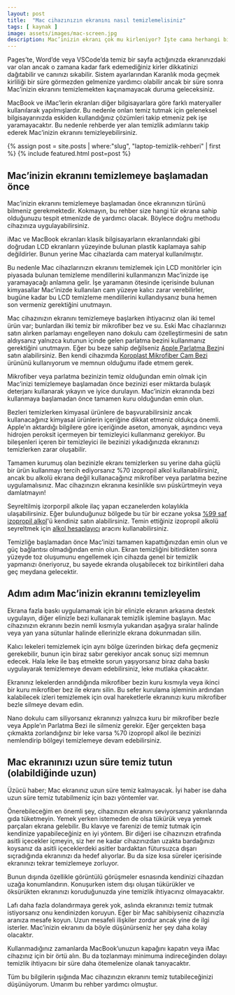 ```yaml
---
layout: post
title:  "Mac cihazınızın ekranını nasıl temizlemelisiniz"
tags: [ kaynak ]
image: assets/images/mac-screen.jpg
description: Mac’inizin ekranı çok mu kirleniyor? İşte cama herhangi bir şekilde zarar vermeden nasıl temizleyebileceğinize dair bir rehber.
---
```

Pages’te, Word’de veya VSCode’da temiz bir sayfa açtığınızda ekranınızdaki var olan ancak o zamana kadar fark edemediğiniz kirler dikkatinizi dağıtabilir ve canınızı sıkabilir. Sistem ayarlarından Karanlık moda geçmek kirliliği bir süre görmezden gelmenize yardımcı olabilir ancak bir süre sonra Mac’inizin ekranını temizlemekten kaçınamayacak duruma geleceksiniz.

MacBook ve iMac’lerin ekranları diğer bilgisayarlara göre farklı materyaller kullanılarak yapılmışlardır. Bu nedenle onları temiz tutmak için geleneksel bilgisayarınızda eskiden kullandığınız çözümleri takip etmeniz pek işe yaramayacaktır. Bu nedenle rehberde yer alan temizlik adımlarını takip ederek Mac’inizin ekranını temizleyebilirsiniz.

<aside>
{% assign post = site.posts | where:"slug", "laptop-temizlik-rehberi" | first %}
{% include featured.html post=post %}
</aside>

## Mac’inizin ekranını temizlemeye başlamadan önce
Mac’inizin ekranını temizlemeye başlamadan önce ekranınızın türünü bilmeniz gerekmektedir. Kokmayın, bu rehber size hangi tür ekrana sahip olduğunuzu tespit etmenizde de yardımcı olacak. Böylece doğru methodu cihazınıza uygulayabilirsiniz.

iMac ve MacBook ekranları klasik bilgisayarların ekranlarındaki gibi doğrudan LCD ekranların yüzeyinde bulunan plastik kaplamaya sahip değildirler. Bunun yerine Mac cihazlarda cam materyal kullanılmıştır.

Bu nedenle Mac cihazlarınızın ekranını temizlemek için LCD monitörler için piyasada bulunan temizleme mendillerini kullanmanızın Mac’inizde işe yaramayacağı anlamına gelir. İşe yaramanın ötesinde içerisinde bulunan kimyasallar Mac’inizde kullanılan cam yüzeye kalıcı zarar verebilirler, bugüne kadar bu LCD temizleme mendillerini kullandıysanız buna hemen son vermeniz gerektiğini unutmayın.

Mac cihazınızın ekranını temizlemeye başlarken ihtiyacınız olan iki temel ürün var; bunlardan ilki temiz bir mikrofiber bez ve su. Eski Mac cihazlarınızı satın alırken parlamayı engelleyen nano dokulu cam özelleştirmesini de satın aldıysanız yalnızca kutunun içinde gelen parlatma bezini kullanmanız gerektiğini unutmayın. Eğer bu beze sahip değilseniz [Apple Parlatma Bezi](https://www.apple.com/tr/shop/product/MM6F3ZM/A/parlatma-bezi)ni satın alabilirsiniz. Ben kendi cihazımda [Koroplast Mikrofiber Cam Bezi](https://www.amazon.com.tr/gp/product/B08HVVVNN9/ref=ppx_yo_dt_b_asin_title_o03_s00?ie=UTF8&psc=1) ürününü kullanıyorum ve memnun olduğumu ifade etmem gerek.

Mikrofiber veya parlatma bezinizin temiz olduğundan emin olmak için Mac’inizi temizlemeye başlamadan önce bezinizi eser miktarda bulaşık deterjanı kullanarak yıkayın ve iyice durulayın. Mac’inizin ekranında bezi kullanmaya başlamadan önce tamamen kuru olduğundan emin olun.

Bezleri temizlerken kimyasal ürünlere de başvurabilirsiniz ancak kullanacağınız kimyasal ürünlerin içeriğine dikkat etmeniz oldukça önemli. Apple’ın aktardığı bilgilere göre içeriğinde aseton, amonyak, aşındırıcı veya hidrojen peroksit içermeyen bir temizleyici kullanmanız gerekiyor. Bu bileşenleri içeren bir temizleyici ile bezinizi yıkadığınızda ekranınızı temizlerken zarar oluşabilir.

Tamamen kurumuş olan bezinizle ekranı temizlerken su yerine daha güçlü bir ürün kullanmayı tercih ediyorsanız %70 izopropil alkol kullanabilirsiniz, ancak bu alkolü ekrana değil kullanacağınız mikrofiber veya parlatma bezine uygulamalısınız. Mac cihazınızın ekranına kesinlikle sıvı püskürtmeyin veya damlatmayın!

Seyreltilmiş izorporpil alkole ilaç yapan eczanelerden kolaylıkla ulaşabilirsiniz. Eğer bulunduğunuz bölgede bu tür bir eczane yoksa [%99 saf izopropil alkol](https://www.amazon.com.tr/DARK-İPA-99-SAF-İZOPROPİL-ALKOL/dp/B09KCPBCZ8/ref=sr_1_1?keywords=izopropil+alkol&qid=1652176744&sprefix=izoprop%2Caps%2C276&sr=8-1)'ü kendiniz satın alabilirsiniz. Temin ettiğiniz izopropil alkolü seyreltmek için [alkol hesaplayıcı](https://www.samsuneczaciodasi.org.tr/hesap-2) aracını kullanabilirsiniz.

Temizliğe başlamadan önce Mac’inizi tamamen kapattığınızdan emin olun ve güç bağlantısı olmadığından emin olun. Ekran temizliğini bitirdikten sonra yüzeyde toz oluşumunu engellemek için cihazda genel bir temizlik yapmanızı öneriyoruz, bu sayede ekranda oluşabilecek toz birikintileri daha geç meydana gelecektir.

## Adım adım Mac’inizin ekranını temizleyelim
Ekrana fazla baskı uygulamamak için bir elinizle ekranın arkasına destek uygulayın, diğer elinizle bezi kullanarak temizlik işlemine başlayın. Mac cihazınızın ekranını bezin nemli kısmıyla yukarıdan aşağıya sıralar halinde veya yan yana sütunlar halinde ellerinizle ekrana dokunmadan silin.

Kalıcı lekeleri temizlemek için aynı bölge üzerinden birkaç defa geçmeniz gerekebilir, bunun için biraz sabır gerekiyor ancak sonuç sizi memnun edecek. Hala leke ile baş etmekte sorun yaşıyorsanız biraz daha baskı uygulayarak temizlemeye devam edebilirsiniz, leke mutlaka çıkacaktır.

Ekranınız lekelerden arındığında mikrofiber bezin kuru kısmıyla veya ikinci bir kuru mikrofiber bez ile ekranı silin. Bu sefer kurulama işleminin ardından kalabilecek izleri temizlemek için oval hareketlerle ekranınızı kuru mikrofiber bezle silmeye devam edin.

Nano dokulu cam siliyorsanız ekranınızı yalnızca kuru bir mikrofiber bezle veya Apple’ın Parlatma Bezi ile silmeniz gerekir. Eğer gerçekten başa çıkmakta zorlandığınız bir leke varsa %70 izopropil alkol ile bezinizi nemlendirip bölgeyi temizlemeye devam edebilirsiniz.

## Mac ekranınızı uzun süre temiz tutun (olabildiğinde uzun)
Üzücü haber; Mac ekranınız uzun süre temiz kalmayacak. İyi haber ise daha uzun süre temiz tutabilmeniz için bazı yöntemler var.

Önerebileceğim en önemli şey, cihazınızın ekranını seviyorsanız yakınlarında gıda tüketmeyin. Yemek yerken istemeden de olsa tükürük veya yemek parçaları ekrana gelebilir. Bu klavye ve farenizi de temiz tutmak için kendinize yapabileceğiniz en iyi yöntem. Bir diğeri ise cihazınızın etrafında asitli içecekler içmeyin, siz her ne kadar cihazınızdan uzakta bardağınızı koysanız da asitli içeceklerdeki asitler bardaktan fütursuzca dışarı sıçradığında ekranınızı da hedef alıyorlar. Bu da size kısa süreler içerisinde ekranınızı tekrar temizlemeye zorluyor.

Bunun dışında özellikle görüntülü görüşmeler esnasında kendinizi cihazdan uzağa konumlandırın. Konuşurken istem dışı oluşan tükürükler ve öksürükten ekranınızı koruduğunuzda yine temizlik ihtiyacınız olmayacaktır.

Lafı daha fazla dolandırmaya gerek yok, aslında ekranınızı temiz tutmak istiyorsanız onu kendinizden koruyun. Eğer bir Mac sahibiyseniz cihazınızla aranıza mesafe koyun. Uzun mesafeli ilişkiler zordur ancak yine de ilgi isterler. Mac’inizin ekranını da böyle düşünürseniz her şey daha kolay olacaktır.

Kullanmadığınız zamanlarda MacBook’unuzun kapağını kapatın veya iMac cihazınız için bir örtü alın. Bu da tozlanmayı minimuma indireceğinden dolayı temizlik ihtiyacını bir süre daha ötemelenize olanak tanıyacaktır.

Tüm bu bilgilerin ışığında Mac cihazınızın ekranını temiz tutabileceğinizi düşünüyorum. Umarım bu rehber yardımcı olmuştur.